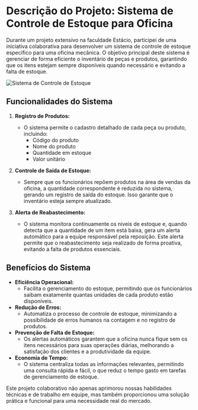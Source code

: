 # Descrição do Projeto: Sistema de Controle de Estoque para Oficina

Durante um projeto extensivo na faculdade Estácio, participei de uma iniciativa colaborativa para desenvolver um sistema de controle de estoque específico para uma oficina mecânica. O objetivo principal deste sistema é gerenciar de forma eficiente o inventário de peças e produtos, garantindo que os itens estejam sempre disponíveis quando necessário e evitando a falta de estoque.

![Sistema de Controle de Estoque]([https://github.com/renangfs/Oficina2DB/assets/61218420/b846c410-baf3-4bda-83a8-92b942694e50](https://github.com/renangfs/Oficina2DB/issues/1#issue-2328169026))


## Funcionalidades do Sistema

1. **Registro de Produtos:**
    - O sistema permite o cadastro detalhado de cada peça ou produto, incluindo:
        - Código do produto
        - Nome do produto
        - Quantidade em estoque
        - Valor unitário

2. **Controle de Saída de Estoque:**
    - Sempre que os funcionários repõem produtos na área de vendas da oficina, a quantidade correspondente é reduzida no sistema, gerando um registro de saída do estoque. Isso garante que o inventário esteja sempre atualizado.

3. **Alerta de Reabastecimento:**
    - O sistema monitora continuamente os níveis de estoque e, quando detecta que a quantidade de um item está baixa, gera um alerta automático para a equipe responsável pela reposição. Este alerta permite que o reabastecimento seja realizado de forma proativa, evitando a falta de produtos essenciais.

## Benefícios do Sistema

- **Eficiência Operacional:**
    - Facilita o gerenciamento do estoque, permitindo que os funcionários saibam exatamente quantas unidades de cada produto estão disponíveis.
- **Redução de Erros:**
    - Automatiza o processo de controle de estoque, minimizando a possibilidade de erros humanos na contagem e no registro de produtos.
- **Prevenção de Falta de Estoque:**
    - Os alertas automáticos garantem que a oficina nunca fique sem os itens necessários para suas operações diárias, melhorando a satisfação dos clientes e a produtividade da equipe.
- **Economia de Tempo:**
    - O sistema centraliza todas as informações relevantes, permitindo uma consulta rápida e fácil, o que reduz o tempo gasto em tarefas de gerenciamento de estoque.

Este projeto colaborativo não apenas aprimorou nossas habilidades técnicas e de trabalho em equipe, mas também proporcionou uma solução prática e funcional para uma necessidade real do mercado.
